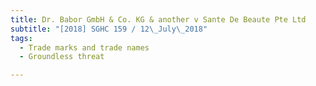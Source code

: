 ```yaml
---
title: Dr. Babor GmbH & Co. KG & another v Sante De Beaute Pte Ltd 
subtitle: "[2018] SGHC 159 / 12\_July\_2018"
tags:
  - Trade marks and trade names
  - Groundless threat

---
```


